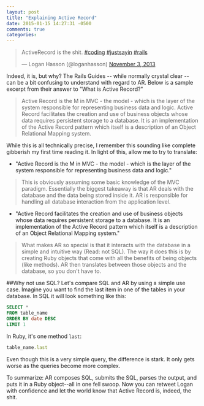 ```yaml
---
layout: post
title: "Explaining Active Record"
date: 2015-01-15 14:27:31 -0500
comments: true
categories: 
---
```


<blockquote class="twitter-tweet" lang="en"><p>ActiveRecord is the shit. <a href="https://twitter.com/hashtag/coding?src=hash">#coding</a> <a href="https://twitter.com/hashtag/justsayin?src=hash">#justsayin</a> <a href="https://twitter.com/hashtag/rails?src=hash">#rails</a></p>&mdash; Logan Hasson (@loganhasson) <a href="https://twitter.com/loganhasson/status/396801652399030273">November 3, 2013</a></blockquote>
<script async src="//platform.twitter.com/widgets.js" charset="utf-8"></script>

Indeed, it is, but why? The Rails Guides -- while normally crystal clear -- can be a bit confusing to understand with regard to AR. Below is a sample excerpt from their answer to "What is Active Record?"

> Active Record is the M in MVC - the model - which is the layer of the system responsible for representing business data and logic. Active Record facilitates the creation and use of business objects whose data requires persistent storage to a database. It is an implementation of the Active Record pattern which itself is a description of an Object Relational Mapping system.

While this is all technically precise, I remember this sounding like complete gibberish my first time reading it. In light of this, allow me to try to translate:

* "Active Record is the M in MVC - the model - which is the layer of the system responsible for representing business data and logic." 
> This is obviously assuming some basic knowledge of the MVC paradigm. Essentially the biggest takeaway is that AR deals with the database and the data being stored inside it. AR is responsible for handling all database interaction from the application level.

* "Active Record facilitates the creation and use of business objects whose data requires persistent storage to a database. It is an implementation of the Active Record pattern which itself is a description of an Object Relational Mapping system." 
> What makes AR so special is that it interacts with the database in a simple and intuitive way (Read: not SQL). The way it does this is by creating Ruby objects that come with all the benefits of being objects (like methods). AR then translates between those objects and the database, so you don't have to.

##Why not use SQL?
Let's compare SQL and AR by using a simple use case. Imagine you want to find the last item in one of the tables in your database. In SQL it will look something like this:

```sql
SELECT * 
FROM table_name 
ORDER BY date DESC 
LIMIT 1
```

In Ruby, it's one method `last`:

```ruby
table_name.last
```

Even though this is a very simple query, the difference is stark. It only gets worse as the queries become more complex.

To summarize: AR composes SQL, submits the SQL, parses the output, and puts it in a Ruby object--all in one fell swoop. Now you can retweet Logan with confidence and let the world know that Active Record is, indeed, the shit.
